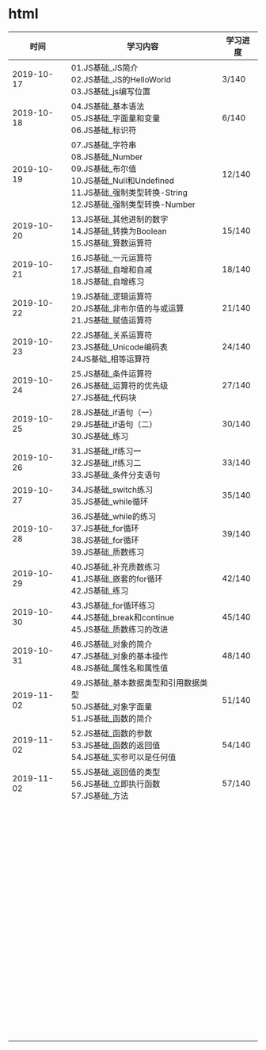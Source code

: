 # html



| 时间       | 学习内容                                                     | 学习进度 |
| ---------- | ------------------------------------------------------------ | -------- |
| 2019-10-17 | 01.JS基础_JS简介<br/>02.JS基础_JS的HelloWorld<br/>03.JS基础_js编写位置 | 3/140    |
| 2019-10-18 | 04.JS基础_基本语法<br/>05.JS基础_字面量和变量<br/>06.JS基础_标识符 | 6/140    |
| 2019-10-19 | 07.JS基础_字符串<br/>08.JS基础_Number<br/>09.JS基础_布尔值<br/>10.JS基础_Null和Undefined<br/>11.JS基础_强制类型转换-String<br/>12.JS基础_强制类型转换-Number | 12/140   |
| 2019-10-20 | 13.JS基础_其他进制的数字<br>14.JS基础_转换为Boolean<br/>15.JS基础_算数运算符 | 15/140   |
| 2019-10-21 | 16.JS基础_一元运算符<br/>17.JS基础_自增和自减<br/>18.JS基础_自增练习 | 18/140   |
| 2019-10-22 | 19.JS基础_逻辑运算符<br/>20.JS基础_非布尔值的与或运算<br/>21.JS基础_赋值运算符 | 21/140   |
| 2019-10-23 | 22.JS基础_关系运算符<br/>23.JS基础_Unicode编码表<br/>24JS基础_相等运算符 | 24/140   |
| 2019-10-24 | 25.JS基础_条件运算符<br/>26.JS基础_运算符的优先级<br/>27.JS基础_代码块 | 27/140   |
| 2019-10-25 | 28.JS基础_if语句（一）<br/>29.JS基础_if语句（二）<br/>30.JS基础_练习 | 30/140   |
| 2019-10-26 | 31.JS基础_if练习一<br/>32.JS基础_if练习二<br/>33.JS基础_条件分支语句 | 33/140   |
| 2019-10-27 | 34.JS基础_switch练习<br/>35.JS基础_while循环                 | 35/140   |
| 2019-10-28 | 36.JS基础_while的练习<br/>37.JS基础_for循环<br/>38.JS基础_for循环<br/>39.JS基础_质数练习 | 39/140   |
| 2019-10-29 | 40.JS基础_补充质数练习<br/>41.JS基础_嵌套的for循环<br/>42.JS基础_练习 | 42/140   |
| 2019-10-30 | 43.JS基础_for循环练习<br/>44.JS基础_break和continue<br/>45.JS基础_质数练习的改进 | 45/140   |
| 2019-10-31 | 46.JS基础_对象的简介<br/>47.JS基础_对象的基本操作<br/>48.JS基础_属性名和属性值 | 48/140   |
| 2019-11-02 | 49.JS基础_基本数据类型和引用数据类型<br/>50.JS基础_对象字面量<br/>51.JS基础_函数的简介 | 51/140   |
| 2019-11-02 | 52.JS基础_函数的参数<br/>53.JS基础_函数的返回值<br/>54.JS基础_实参可以是任何值 | 54/140   |
| 2019-11-02 | 55.JS基础_返回值的类型<br/>56.JS基础_立即执行函数<br/>57.JS基础_方法 | 57/140   |
|            |                                                              |          |
|            |                                                              |          |
|            |                                                              |          |
|            |                                                              |          |
|            |                                                              |          |
|            |                                                              |          |
|            |                                                              |          |
|            |                                                              |          |
|            |                                                              |          |
|            |                                                              |          |
|            |                                                              |          |
|            |                                                              |          |
|            |                                                              |          |
|            |                                                              |          |
|            |                                                              |          |
|            |                                                              |          |
|            |                                                              |          |
|            |                                                              |          |
|            |                                                              |          |
|            |                                                              |          |
|            |                                                              |          |
|            |                                                              |          |
|            |                                                              |          |
|            |                                                              |          |
|            |                                                              |          |
|            |                                                              |          |
|            |                                                              |          |
|            |                                                              |          |
|            |                                                              |          |
|            |                                                              |          |
|            |                                                              |          |
|            |                                                              |          |
|            |                                                              |          |
|            |                                                              |          |
|            |                                                              |          |
|            |                                                              |          |
|            |                                                              |          |
|            |                                                              |          |
|            |                                                              |          |
|            |                                                              |          |
|            |                                                              |          |
|            |                                                              |          |
|            |                                                              |          |
|            |                                                              |          |
|            |                                                              |          |
|            |                                                              |          |
|            |                                                              |          |
|            |                                                              |          |
|            |                                                              |          |
|            |                                                              |          |
|            |                                                              |          |
|            |                                                              |          |
|            |                                                              |          |
|            |                                                              |          |
|            |                                                              |          |
|            |                                                              |          |
|            |                                                              |          |
|            |                                                              |          |
|            |                                                              |          |
|            |                                                              |          |
|            |                                                              |          |
|            |                                                              |          |
|            |                                                              |          |
|            |                                                              |          |
|            |                                                              |          |
|            |                                                              |          |
|            |                                                              |          |
|            |                                                              |          |
|            |                                                              |          |
|            |                                                              |          |
|            |                                                              |          |
|            |                                                              |          |
|            |                                                              |          |
|            |                                                              |          |
|            |                                                              |          |
|            |                                                              |          |
|            |                                                              |          |
|            |                                                              |          |
|            |                                                              |          |
|            |                                                              |          |

